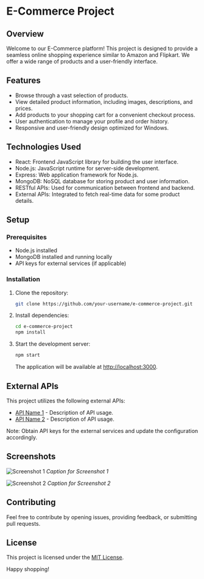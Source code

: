 
# E-Commerce Project

## Overview

Welcome to our E-Commerce platform! This project is designed to provide a seamless online shopping experience similar to Amazon and Flipkart. We offer a wide range of products and a user-friendly interface.

## Features

- Browse through a vast selection of products.
- View detailed product information, including images, descriptions, and prices.
- Add products to your shopping cart for a convenient checkout process.
- User authentication to manage your profile and order history.
- Responsive and user-friendly design optimized for Windows.

## Technologies Used

- React: Frontend JavaScript library for building the user interface.
- Node.js: JavaScript runtime for server-side development.
- Express: Web application framework for Node.js.
- MongoDB: NoSQL database for storing product and user information.
- RESTful APIs: Used for communication between frontend and backend.
- External APIs: Integrated to fetch real-time data for some product details.

## Setup

### Prerequisites

- Node.js installed
- MongoDB installed and running locally
- API keys for external services (if applicable)

### Installation

1. Clone the repository:

   ```bash
   git clone https://github.com/your-username/e-commerce-project.git
   ```

2. Install dependencies:

   ```bash
   cd e-commerce-project
   npm install
   ```

3. Start the development server:

   ```bash
   npm start
   ```

   The application will be available at [http://localhost:3000](http://localhost:3000).

## External APIs

This project utilizes the following external APIs:

- [API Name 1](#) - Description of API usage.
- [API Name 2](#) - Description of API usage.

Note: Obtain API keys for the external services and update the configuration accordingly.

## Screenshots

![Screenshot 1](./screenshots/screenshot1.png)
*Caption for Screenshot 1*

![Screenshot 2](./screenshots/screenshot2.png)
*Caption for Screenshot 2*

## Contributing

Feel free to contribute by opening issues, providing feedback, or submitting pull requests.

## License

This project is licensed under the [MIT License](LICENSE).

Happy shopping!
```

